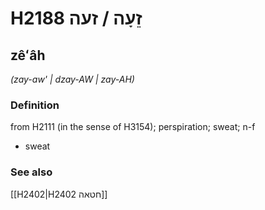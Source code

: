 # H2188 זֵעָה / זעה

## zêʻâh

_(zay-aw' | dzay-AW | zay-AH)_

### Definition

from H2111 (in the sense of H3154); perspiration; sweat; n-f

- sweat

### See also

[[H2402|H2402 חטאה]]
